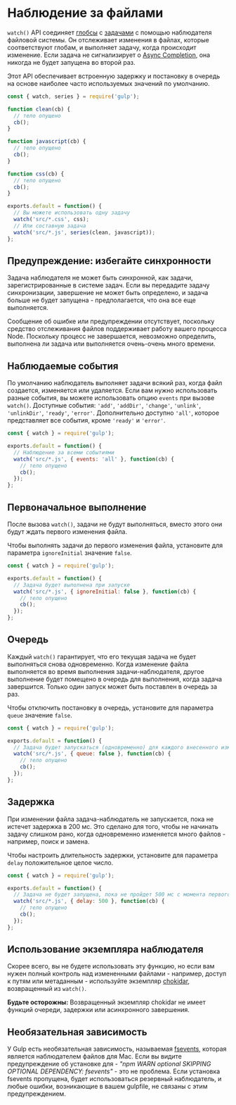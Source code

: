 <!-- front-matter
id: watching-files
title: Наблюдение за файлами
hide_title: true
sidebar_label: Наблюдение за файлами
-->

# Наблюдение за файлами

`watch()` API соединяет [глобсы][globs-docs] с [задачами][creating-tasks-docs] с помощью наблюдателя файловой системы. Он отслеживает изменения в файлах, которые соответствуют глобам, и выполняет задачу, когда происходит изменение. Если задача не сигнализирует о [Async Completion][async-completion-doc], она никогда не будет запущена во второй раз.

Этот API обеспечивает встроенную задержку и постановку в очередь на основе наиболее часто используемых значений по умолчанию.

```js
const { watch, series } = require('gulp');

function clean(cb) {
  // тело опущено
  cb();
}

function javascript(cb) {
  // тело опущено
  cb();
}

function css(cb) {
  // тело опущено
  cb();
}

exports.default = function() {
  // Вы можете использовать одну задачу
  watch('src/*.css', css);
  // Или составную задача
  watch('src/*.js', series(clean, javascript));
};
```

## Предупреждение: избегайте синхронности

Задача наблюдателя не может быть синхронной, как задачи, зарегистрированные в системе задач. Если вы передадите задачу синхронизации, завершение не может быть определено, и задача больше не будет запущена - предполагается, что она все еще выполняется.

Сообщение об ошибке или предупреждении отсутствует, поскольку средство отслеживания файлов поддерживает работу вашего процесса Node. Поскольку процесс не завершается, невозможно определить, выполнена ли задача или выполняется очень-очень много времени.

## Наблюдаемые события

По умолчанию наблюдатель выполняет задачи всякий раз, когда файл создается, изменяется или удаляется.
Если вам нужно использовать разные события, вы можете использовать опцию `events` при вызове `watch()`. Доступные события: `'add'`, `'addDir'`, `'change'`, `'unlink'`, `'unlinkDir'`, `'ready'`, `'error'`. Дополнительно доступно `'all'`, которое представляет все события, кроме `'ready'` и `'error'`.

```js
const { watch } = require('gulp');

exports.default = function() {
  // Наблюдение за всеми событиями
  watch('src/*.js', { events: 'all' }, function(cb) {
    // тело опущено
    cb();
  });
};
```

## Первоначальное выполнение

После вызова `watch()`, задачи не будут выполняться, вместо этого они будут ждать первого изменения файла.

Чтобы выполнять задачи до первого изменения файла, установите для параметра `ignoreInitial` значение `false`.

```js
const { watch } = require('gulp');

exports.default = function() {
  // Задача будет выполнена при запуске
  watch('src/*.js', { ignoreInitial: false }, function(cb) {
    // тело опущено
    cb();
  });
};
```

## Очередь

Каждый `watch()` гарантирует, что его текущая задача не будет выполняться снова одновременно. Когда изменение файла выполняется во время выполнения задачи-наблюдателя, другое выполнение будет помещено в очередь для выполнения, когда задача завершится. Только один запуск может быть поставлен в очередь за раз.

Чтобы отключить постановку в очередь, установите для параметра `queue` значение `false`.

```js
const { watch } = require('gulp');

exports.default = function() {
  // Задача будет запускаться (одновременно) для каждого внесенного изменения
  watch('src/*.js', { queue: false }, function(cb) {
    // тело опущено
    cb();
  });
};
```

## Задержка

При изменении файла задача-наблюдатель не запускается, пока не истечет задержка в 200 мс. Это сделано для того, чтобы не начинать задачу слишком рано, когда одновременно изменяется много файлов - например, поиск и замена.

Чтобы настроить длительность задержки, установите для параметра `delay` положительное целое число.

```js
const { watch } = require('gulp');

exports.default = function() {
  // Задача не будет запущена, пока не пройдет 500 мс с момента первого изменения
  watch('src/*.js', { delay: 500 }, function(cb) {
    // тело опущено
    cb();
  });
};
```

## Использование экземпляра наблюдателя

Скорее всего, вы не будете использовать эту функцию, но если вам нужен полный контроль над измененными файлами - например, доступ к путям или метаданным - используйте экземпляр [chokidar][chokidar-module-package], возвращенный из `watch()`.

__Будьте осторожны:__ Возвращенный экземпляр chokidar не имеет функций очереди, задержки или асинхронного завершения.

## Необязательная зависимость

У Gulp есть необязательная зависимость, называемая [fsevents][fsevents-package], которая является наблюдателем файлов для Mac. Если вы видите предупреждение об установке для - _"npm WARN optional SKIPPING OPTIONAL DEPENDENCY: fsevents"_ - это не проблема.
Если установка fsevents пропущена, будет использоваться резервный наблюдатель, и любые ошибки, возникающие в вашем gulpfile, не связаны с этим предупреждением.

[globs-docs]: ../getting-started/6-explaining-globs.md
[creating-tasks-docs]: ../getting-started/3-creating-tasks.md
[async-completion-doc]: ../getting-started/4-async-completion.md
[chokidar-module-package]: https://www.npmjs.com/package/chokidar
[fsevents-package]: https://www.npmjs.com/package/fsevents
